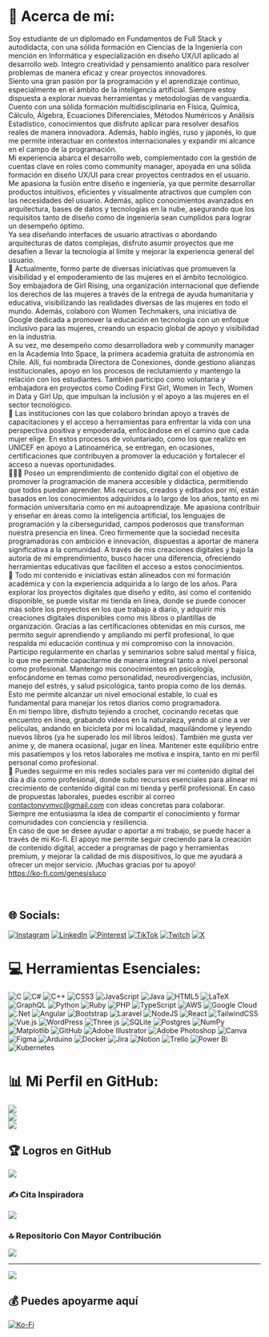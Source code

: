 # 🌹 Acerca de mí:
Soy estudiante de un diplomado en Fundamentos de Full Stack y autodidacta, con una sólida formación en Ciencias de la Ingeniería con mención en Informática y especialización en diseño UX/UI aplicado al desarrollo web. Integro creatividad y pensamiento analítico para resolver problemas de manera eficaz y crear proyectos innovadores. <br> Siento una gran pasión por la programación y el aprendizaje continuo, especialmente en el ámbito de la inteligencia artificial. Siempre estoy dispuesta a explorar nuevas herramientas y metodologías de vanguardia. Cuento con una sólida formación multidisciplinaria en Física, Química, Cálculo, Álgebra, Ecuaciones Diferenciales, Métodos Numéricos y Análisis Estadístico, conocimientos que disfruto aplicar para resolver desafíos reales de manera innovadora. Además, hablo inglés, ruso y japonés, lo que me permite interactuar en contextos internacionales y expandir mi alcance en el campo de la programación. <br> Mi experiencia abarca el desarrollo web, complementado con la gestión de cuentas clave en roles como community manager, apoyada en una sólida formación en diseño UX/UI para crear proyectos centrados en el usuario. Me apasiona la fusión entre diseño e ingeniería, ya que permite desarrollar productos intuitivos, eficientes y visualmente atractivos que cumplen con las necesidades del usuario. Además, aplico conocimientos avanzados en arquitectura, bases de datos y tecnologías en la nube, asegurando que los requisitos tanto de diseño como de ingeniería sean cumplidos para lograr un desempeño óptimo. <br> Ya sea diseñando interfaces de usuario atractivas o abordando arquitecturas de datos complejas, disfruto asumir proyectos que me desafíen a llevar la tecnología al límite y mejorar la experiencia general del usuario. <br>🔭 Actualmente, formo parte de diversas iniciativas que promueven la visibilidad y el empoderamiento de las mujeres en el ámbito tecnológico. Soy embajadora de Girl Rising, una organización internacional que defiende los derechos de las mujeres a través de la entrega de ayuda humanitaria y educativa, visibilizando las realidades diversas de las mujeres en todo el mundo. Además, colaboro con Women Techmakers, una iniciativa de Google dedicada a promover la educación en tecnología con un enfoque inclusivo para las mujeres, creando un espacio global de apoyo y visibilidad en la industria. <br> A su vez, me desempeño como desarrolladora web y community manager en la Academia Into Space, la primera academia gratuita de astronomía en Chile. Allí, fui nombrada Directora de Conexiones, donde gestiono alianzas institucionales, apoyo en los procesos de reclutamiento y mantengo la relación con los estudiantes. También participo como voluntaria y embajadora en proyectos como Coding First Girl, Women in Tech, Women in Data y Girl Up, que impulsan la inclusión y el apoyo a las mujeres en el sector tecnológico. <br> 🌷 Las instituciones con las que colaboro brindan apoyo a través de capacitaciones y el acceso a herramientas para enfrentar la vida con una perspectiva positiva y empoderada, enfocándose en el camino que cada mujer elige. En estos procesos de voluntariado, como los que realizo en UNICEF en apoyo a Latinoamérica, se entregan, en ocasiones, certificaciones que contribuyen a promover la educación y fortalecer el acceso a nuevas oportunidades. <br> 👩🏻‍💻 Poseo un emprendimiento de contenido digital con el objetivo de promover la programación de manera accesible y didáctica, permitiendo que todos puedan aprender. Mis recursos, creados y editados por mí, están basados en los conocimientos adquiridos a lo largo de los años, tanto en mi formación universitaria como en mi autoaprendizaje. Me apasiona contribuir y enseñar en áreas como la inteligencia artificial, los lenguajes de programación y la ciberseguridad, campos poderosos que transforman nuestra presencia en línea. Creo firmemente que la sociedad necesita programadoras con ambición e innovación, dispuestas a aportar de manera significativa a la comunidad. A través de mis creaciones digitales y bajo la autoría de mi emprendimiento, busco hacer una diferencia, ofreciendo herramientas educativas que faciliten el acceso a estos conocimientos. <br> 🦄 Todo mi contenido e iniciativas están alineados con mi formación académica y con la experiencia adquirida a lo largo de los años. Para explorar los proyectos digitales que diseño y edito, así como el contenido disponible, se puede visitar mi tienda en línea, donde se puede conocer más sobre los proyectos en los que trabajo a diario, y adquirir mis creaciones digitales disponibles como mis libros o plantillas de organización. Gracias a las certificaciones obtenidas en mis cursos, me permito seguir aprendiendo y ampliando mi perfil profesional, lo que respalda mi educación continua y mi compromiso con la innovación. <br> Participo regularmente en charlas y seminarios sobre salud mental y física, lo que me permite capacitarme de manera integral tanto a nivel personal como profesional. Mantengo mis conocimientos en psicología, enfocándome en temas como personalidad, neurodivergencias, inclusión, manejo del estrés, y salud psicológica, tanto propia como de los demás. Esto me permite alcanzar un nivel emocional estable, lo cual es fundamental para manejar los retos diarios como programadora. <br> En mi tiempo libre, disfruto tejiendo a crochet, cocinando recetas que encuentro en línea, grabando videos en la naturaleza, yendo al cine a ver películas, andando en bicicleta por mi localidad, maquilándome y leyendo nuevos libros (ya he superado los mil libros leídos). También me gusta ver anime y, de manera ocasional, jugar en línea. Mantener este equilibrio entre mis pasatiempos y los retos laborales me motiva e inspira, tanto en mi perfil personal como profesional. <br>🩷 Puedes seguirme en mis redes sociales para ver mi contenido digital del día a día como profesional, donde subo recursos esenciales para alinear mi crecimiento de contenido digital con mi tienda y perfil profesional. En caso de propuestas laborales, puedes escribir al correo contactonvvmvc@gmail.com con ideas concretas para colaborar. <br> Siempre me entusiasma la idea de compartir el conocimiento y formar comunidades con conciencia y resiliencia. <br> En caso de que se desee ayudar o aportar a mi trabajo, se puede hacer a través de mi Ko-fi. El apoyo me permite seguir creciendo para la creación de contenido digital, acceder a programas de pago y herramientas premium, y mejorar la calidad de mis dispositivos, lo que me ayudará a ofrecer un mejor servicio. ¡Muchas gracias por tu apoyo!<br> https://ko-fi.com/genesisluco <br><br><br>


## 🌐 Socials:
[![Instagram](https://img.shields.io/badge/Instagram-%23E4405F.svg?logo=Instagram&logoColor=white)](                                                                                               https://instagram.com/lucogenesis                                                                                               ) [![LinkedIn](https://img.shields.io/badge/LinkedIn-%230077B5.svg?logo=linkedin&logoColor=white)](                                                                                               https://linkedin.com/in/genesissluco                                                                                               ) [![Pinterest](https://img.shields.io/badge/Pinterest-%23E60023.svg?logo=Pinterest&logoColor=white)](                                                                                               https://pinterest.com/lucogenesis                                                                                               ) [![TikTok](https://img.shields.io/badge/TikTok-%23000000.svg?logo=TikTok&logoColor=white)](                                                                                               https://tiktok.com/@genesisluco                                                                                              ) [![Twitch](https://img.shields.io/badge/Twitch-%239146FF.svg?logo=Twitch&logoColor=white)](                                                                                               https://twitch.tv/lucogenesis                                                                                               ) [![X](https://img.shields.io/badge/X-black.svg?logo=X&logoColor=white)](https://x.com/codingnaomi) 

# 💻 Herramientas Esenciales:
![C](https://img.shields.io/badge/c-%2300599C.svg?style=flat&logo=c&logoColor=white) ![C#](https://img.shields.io/badge/c%23-%23239120.svg?style=flat&logo=csharp&logoColor=white) ![C++](https://img.shields.io/badge/c++-%2300599C.svg?style=flat&logo=c%2B%2B&logoColor=white) ![CSS3](https://img.shields.io/badge/go-%2300ADD8.svg?style=flat&logo=go&logoColor=white) ![JavaScript](https://img.shields.io/badge/javascript-%23323330.svg?style=flat&logo=javascript&logoColor=%23F7DF1E) ![Java](https://img.shields.io/badge/java-%23ED8B00.svg?style=flat&logo=openjdk&logoColor=white) ![HTML5](https://img.shields.io/badge/html5-%23E34F26.svg?style=flat&logo=html5&logoColor=white) ![LaTeX](https://img.shields.io/badge/latex-%23008080.svg?style=flat&logo=latex&logoColor=white) ![GraphQL](https://img.shields.io/badge/-GraphQL-E10098?style=flat&logo=graphql&logoColor=white) ![Python](https://img.shields.io/badge/r-%23276DC3.svg?style=flat&logo=r&logoColor=white) ![Ruby](https://img.shields.io/badge/rust-%23000000.svg?style=flat&logo=rust&logoColor=white) ![PHP](https://img.shields.io/badge/scala-%23DC322F.svg?style=flat&logo=scala&logoColor=white) ![TypeScript](https://img.shields.io/badge/kotlin-%237F52FF.svg?style=flat&logo=kotlin&logoColor=white) ![AWS](https://img.shields.io/badge/Openstack-%23f01742.svg?style=flat&logo=openstack&logoColor=white) ![Google Cloud](https://img.shields.io/badge/Oracle-F80000?style=flat&logo=oracle&logoColor=white) ![.Net](https://img.shields.io/badge/Anaconda-%2344A833.svg?style=flat&logo=anaconda&logoColor=white) ![Angular](https://img.shields.io/badge/-ApolloGraphQL-311C87?style=flat&logo=apollo-graphql) ![Bootstrap](https://img.shields.io/badge/jquery-%230769AD.svg?style=flat&logo=jquery&logoColor=white) ![Laravel](https://img.shields.io/badge/nestjs-%23E0234E.svg?style=flat&logo=nestjs&logoColor=white) ![NodeJS](https://img.shields.io/badge/node.js-6DA55F?style=flat&logo=node.js&logoColor=white) ![React](https://img.shields.io/badge/rails-%23CC0000.svg?style=flat&logo=ruby-on-rails&logoColor=white) ![TailwindCSS](https://img.shields.io/badge/tailwindcss-%2338B2AC.svg?style=flat&logo=tailwind-css&logoColor=white) ![Vue.js](https://img.shields.io/badge/vue.js-%2335495e.svg?style=flat&logo=vuedotjs&logoColor=%234FC08D) ![WordPress](https://img.shields.io/badge/WebGL-990000?logo=webgl&logoColor=white&style=flat) ![Three js](                                                  https://img.shields.io/badge/mysql-4479A1.svg?style=flat&logo=mysql&logoColor=white                                                  ) ![SQLite](https://img.shields.io/badge/sqlite-%2307405e.svg?style=flat&logo=sqlite&logoColor=white) ![Postgres](https://img.shields.io/badge/postgres-%23316192.svg?style=flat&logo=postgresql&logoColor=white) ![NumPy](https://img.shields.io/badge/numpy-%23013243.svg?style=flat&logo=numpy&logoColor=white) ![Matplotlib](https://img.shields.io/badge/Matplotlib-%23ffffff.svg?style=flat&logo=Matplotlib&logoColor=black) ![GitHub](https://img.shields.io/badge/github-%23121011.svg?style=flat&logo=github&logoColor=white) ![Adobe Illustrator](https://img.shields.io/badge/adobe%20illustrator-%23FF9A00.svg?style=flat&logo=adobe%20illustrator&logoColor=white) ![Adobe Photoshop](https://img.shields.io/badge/adobe%20photoshop-%2331A8FF.svg?style=flat&logo=adobe%20photoshop&logoColor=white) ![Canva](https://img.shields.io/badge/Canva-%2300C4CC.svg?style=flat&logo=Canva&logoColor=white) ![Figma](https://img.shields.io/badge/figma-%23F24E1E.svg?style=flat&logo=figma&logoColor=white) ![Arduino](https://img.shields.io/badge/-Arduino-00979D?style=flat&logo=Arduino&logoColor=white) ![Docker](https://img.shields.io/badge/docker-%230db7ed.svg?style=flat&logo=docker&logoColor=white) ![Jira](https://img.shields.io/badge/jira-%230A0FFF.svg?style=flat&logo=jira&logoColor=white) ![Notion](https://img.shields.io/badge/Notion-%23000000.svg?style=flat&logo=notion&logoColor=white)  ![Trello](https://img.shields.io/badge/Trello-%23026AA7.svg?style=flat&logo=Trello&logoColor=white) ![Power Bi](https://img.shields.io/badge/power_bi-F2C811?style=flat&logo=powerbi&logoColor=black) ![Kubernetes](https://img.shields.io/badge/kubernetes-%23326ce5.svg?style=flat&logo=kubernetes&logoColor=white) 
# 📊 Mi Perfil en GitHub: 
![]( https://github-readme-stats.vercel.app/api?username=genesisluco&theme=nightowl&hide_border=true&include_all_commits=false&count_private=false )<br/>
![]( https://github-readme-streak-stats.herokuapp.com/?user=genesisluco&theme=nightowl&hide_border=true )<br/>
![]( https://github-readme-stats.vercel.app/api/top-langs/?username=genesisluco&theme=nightowl&hide_border=true&include_all_commits=false&count_private=false&layout=compact )

## 🏆 Logros en GitHub
![]( https://github-profile-trophy.vercel.app/?username=genesisluco&theme=onedark&no-frame=false&no-bg=true&margin-w=4 )

### ✍️ Cita Inspiradora 
![](https://quotes-github-readme.vercel.app/api?type=vetical&theme=tokyonight)

### 🔝 Repositorio Con Mayor Contribución
![]( https://github-contributor-stats.vercel.app/api?username=genesisluco&limit=5&theme=one_dark_pro&combine_all_yearly_contributions=true )

---
[![]( https://visitcount.itsvg.in/api?id=genesisluco&icon=7&color=11 )](https://visitcount.itsvg.in)

  ## 💰 Puedes apoyarme aquí
  [![Ko-Fi](https://img.shields.io/badge/Ko--fi-F16061?style=for-the-badge&logo=ko-fi&logoColor=white)]( https://ko-fi.com/genesisluco ) 

  
<!-- Proudly created with GPRM ( https://gprm.itsvg.in ) -->
